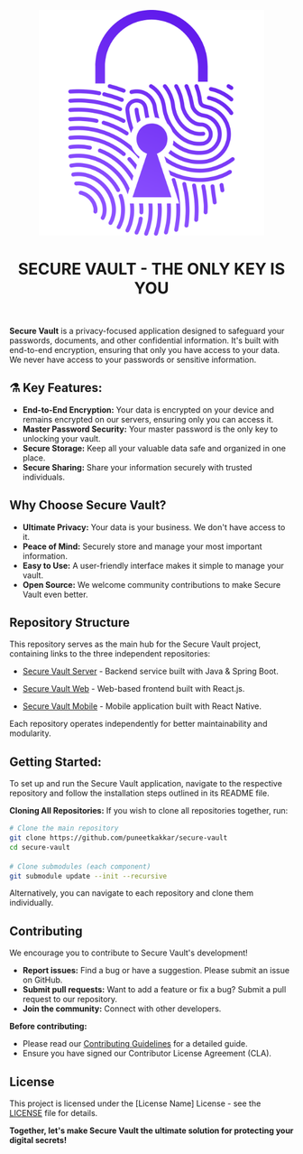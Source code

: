 <p align="center">
  <img src="./images/secure-vault-logo-3x.png" alt="secure vault brand" width="400"/>
</p>

<h1 align="center">SECURE VAULT - THE ONLY KEY IS YOU</h1>

<br>

**Secure Vault** is a privacy-focused application designed to safeguard your passwords, documents, and other confidential information. It's built with end-to-end encryption, ensuring that only you have access to your data. We never have access to your passwords or sensitive information. 

## ⚗️ Key Features:

* **End-to-End Encryption:** Your data is encrypted on your device and remains encrypted on our servers, ensuring only you can access it.  
* **Master Password Security:** Your master password is the only key to unlocking your vault. 
* **Secure Storage:** Keep all your valuable data safe and organized in one place.
* **Secure Sharing:**  Share your information securely with trusted individuals. 

## Why Choose Secure Vault?

* **Ultimate Privacy:** Your data is your business. We don't have access to it.
* **Peace of Mind:** Securely store and manage your most important information.
* **Easy to Use:**  A user-friendly interface makes it simple to manage your vault.
* **Open Source:**  We welcome community contributions to make Secure Vault even better.

## Repository Structure

This repository serves as the main hub for the Secure Vault project, containing links to the three independent repositories:

* [Secure Vault Server](https://github.com/puneetkakkar/secure-vault-server) - Backend service built with Java & Spring Boot.

* [Secure Vault Web](https://github.com/puneetkakkar/secure-vault-web) - Web-based frontend built with React.js.

* [Secure Vault Mobile](https://github.com/puneetkakkar/secure-vault-mobile) - Mobile application built with React Native.

Each repository operates independently for better maintainability and modularity.

## Getting Started:

To set up and run the Secure Vault application, navigate to the respective repository and follow the installation steps outlined in its README file.

**Cloning All Repositories:**
If you wish to clone all repositories together, run:

```bash
# Clone the main repository
git clone https://github.com/puneetkakkar/secure-vault
cd secure-vault

# Clone submodules (each component)
git submodule update --init --recursive
```
Alternatively, you can navigate to each repository and clone them individually.

## Contributing

We encourage you to contribute to Secure Vault's development!

* **Report issues:** Find a bug or have a suggestion. Please submit an issue on GitHub.
* **Submit pull requests:**  Want to add a feature or fix a bug? Submit a pull request to our repository.
* **Join the community:**  Connect with other developers.

**Before contributing:**

* Please read our [Contributing Guidelines](CONTRIBUTING.md) for a detailed guide.
* Ensure you have signed our Contributor License Agreement (CLA). 

## License

This project is licensed under the [License Name] License - see the [LICENSE](LICENSE) file for details.

**Together, let's make Secure Vault the ultimate solution for protecting your digital secrets!**